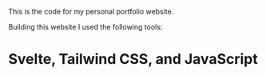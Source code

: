 This is the code for my personal portfolio website.

Building this website I used the following tools:
# Svelte, Tailwind CSS, and JavaScript 